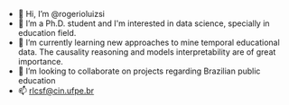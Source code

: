 - 👋 Hi, I’m @rogerioluizsi
- 👀 I’m a Ph.D. student and I'm interested in data science, specially in education field.
- 🌱 I’m currently learning new approaches to mine temporal educational data. The causality reasoning and models interpretability are of great importance.
- 💞️ I’m looking to collaborate on projects regarding Brazilian public education
- 📫 rlcsf@cin.ufpe.br

<!---
rogerioluizsi/rogerioluizsi is a ✨ special ✨ repository because its `README.md` (this file) appears on your GitHub profile.
You can click the Preview link to take a look at your changes.
--->
